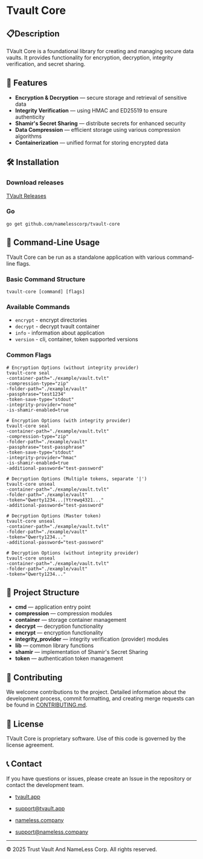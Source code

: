 # Tvault Core

## 📋Description

TVault Core is a foundational library for creating and managing secure data vaults. 
It provides functionality for encryption, decryption, integrity verification, and secret sharing.

## 🚀 Features

- **Encryption & Decryption** — secure storage and retrieval of sensitive data
- **Integrity Verification** — using HMAC and ED25519 to ensure authenticity
- **Shamir's Secret Sharing** — distribute secrets for enhanced security 
- **Data Compression** — efficient storage using various compression algorithms
- **Containerization** — unified format for storing encrypted data

## 🛠️ Installation

### Download releases

[TVault Releases](https://github.com/namelesscorp/tvault-core/releases)

### Go

```shell
go get github.com/namelesscorp/tvault-core
```

## 🚩 Command-Line Usage

TVault Core can be run as a standalone application with various command-line flags.

### Basic Command Structure

```shell
tvault-core [command] [flags]
```

### Available Commands

- `encrypt` - encrypt directories
- `decrypt` - decrypt tvault container
- `info` - information about application
- `version` - cli, container, token supported versions

### Common Flags

```shell
# Encryption Options (without integrity provider)
tvault-core seal
-container-path="./example/vault.tvlt"
-compression-type="zip"
-folder-path="./example/vault"
-passphrase="test1234"
-token-save-type="stdout"
-integrity-provider="none"
-is-shamir-enabled=true

# Encryption Options (with integrity provider)
tvault-core seal
-container-path="./example/vault.tvlt"
-compression-type="zip"
-folder-path="./example/vault"
-passphrase="test-passphrase"
-token-save-type="stdout"
-integrity-provider="hmac"
-is-shamir-enabled=true
-additional-password="test-password"

# Decryption Options (Multiple tokens, separate '|')
tvault-core unseal
-container-path="./example/vault.tvlt"
-folder-path="./example/vault"
-token="Qwerty1234...|Ytrewq4321..."
-additional-password="test-password"

# Decryption Options (Master token)
tvault-core unseal
-container-path="./example/vault.tvlt"
-folder-path="./example/vault"
-token="Qwerty1234..."
-additional-password="test-password"

# Decryption Options (without integrity provider)
tvault-core unseal
-container-path="./example/vault.tvlt"
-folder-path="./example/vault"
-token="Qwerty1234..."
```

## 📂 Project Structure

- **cmd** — application entry point
- **compression** — compression modules
- **container** — storage container management
- **decrypt** — decryption functionality
- **encrypt** — encryption functionality
- **integrity_provider** — integrity verification (provider) modules
- **lib** — common library functions
- **shamir** — implementation of Shamir's Secret Sharing
- **token** — authentication token management

## 🤝 Contributing
We welcome contributions to the project. 
Detailed information about the development process, commit formatting, and creating merge requests can be found in [CONTRIBUTING.md](CONTRIBUTING.md).

## 📝 License
TVault Core is proprietary software. 
Use of this code is governed by the license agreement.

## 📞 Contact
If you have questions or issues, please create an Issue in the repository or contact the development team.

- [tvault.app](https://tvault.app)
- support@tvault.app

- [nameless.company](https://nameless.company)
- support@nameless.company

---

© 2025 Trust Vault And NameLess Corp. All rights reserved.
